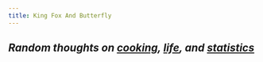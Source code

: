 ```yaml
---
title: King Fox And Butterfly
---
```


## _Random thoughts on [cooking](/cooking/), [life](/life/), and [statistics](/stat/)_

